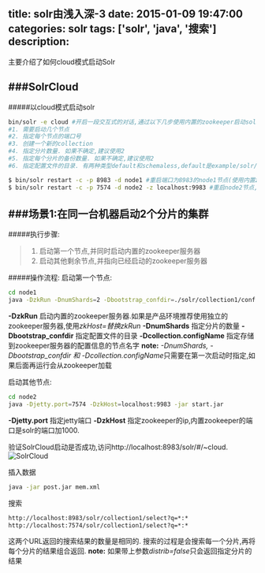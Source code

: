 title: solr由浅入深-3
date: 2015-01-09 19:47:00
categories: solr
tags: ['solr', 'java', '搜索']
description:
---
主要介绍了如何cloud模式启动Solr
<!--more-->
###SolrCloud
---
#####以cloud模式启动solr

~~~sh
bin/solr -e cloud #开启一段交互式的对话,通过以下几步使用内置的zookeeper启动solr集群
#1. 需要启动几个节点
#2. 指定每个节点的端口号
#3. 创建一个新的collection
#4. 指定分片数量. 如果不确定,建议使用2
#5. 指定每个分片的备份数量. 如果不确定,建议使用2
#6. 指定配置文件的目录. 有两种类型default和schemaless,default是example/solr/collection1/conf. schemaless是example/example-schemaless/solr/collection1/conf. default基本上包含的solr全部的配置.如果正在设计schema,需要实验一些特性的时候schemaless很有用. 

$ bin/solr restart -c -p 8983 -d node1 #重启端口为8983的node1节点(使用内置zookeeper)
$ bin/solr restart -c -p 7574 -d node2 -z localhost:9983 #重启node2节点,使用独立zookeeper
~~~

###场景1:在同一台机器启动2个分片的集群
---
#####执行步骤:
>1. 启动第一个节点,并同时启动内置的zookeeper服务器
>2. 启动其他剩余节点,并指向已经启动的zookeeper服务器

#####操作流程:
启动第一个节点:

~~~sh
cd node1
java -DzkRun -DnumShards=2 -Dbootstrap_confdir=./solr/collection1/conf -Dcollection.configName=myconf -jar start.jar
~~~
**-DzkRun** 启动内置的zookeeper服务器.如果是产品环境推荐使用独立的zookeeper服务器,使用*zkHost=<ZooKeeper Host:Port>*替换*zkRun*
**-DnumShards** 指定分片的数量
**-Dbootstrap_confdir** 指定配置文件的目录
**-Dcollection.configName** 指定存储到zookeeper服务器的配置信息的节点名字
**note:** *-DnumShards, -Dbootstrap_confdir 和 -Dcollection.configName*只需要在第一次启动时指定,如果后面再运行会从zookeeper加载

启动其他节点:

~~~sh
cd node2
java -Djetty.port=7574 -DzkHost=localhost:9983 -jar start.jar
~~~
**-Djetty.port** 指定jetty端口
**-DzkHost** 指定zookeeper的ip,内置zookeeper的端口是solr的端口加1000.

验证SolrCloud启动是否成功,访问http://localhost:8983/solr/#/~cloud.
![SolrCloud](http://boomya-files.qiniudn.com/solrcloud-1.png)

插入数据

~~~sh
java -jar post.jar mem.xml
~~~

搜索

~~~sh
http://localhost:8983/solr/collection1/select?q=*:*
http://localhost:7574/solr/collection1/select?q=*:*
~~~
这两个URL返回的搜索结果的数量是相同的.
搜索的过程是会搜索每一个分片,再将每个分片的结果组合返回.
**note:** 如果带上参数*distrib=false*只会返回指定分片的结果


